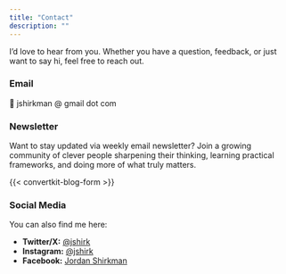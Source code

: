 ```yaml
---
title: "Contact"
description: ""
---
```


I’d love to hear from you. Whether you have a question, feedback, or just want to say hi, feel free to reach out.

### **Email**
📩 jshirkman @ gmail dot com

### **Newsletter**
Want to stay updated via weekly email newsletter? Join a growing community of clever people sharpening their thinking, learning practical frameworks, and doing more of what truly matters.

{{< convertkit-blog-form >}}

### **Social Media**
You can also find me here:  
- **Twitter/X:** [@jshirk](https://twitter.com/jshirk) 
- **Instagram:** [@jshirk](https://instagram.com/jshirk)
- **Facebook:** [Jordan Shirkman](https://facebook.com/jshirk)